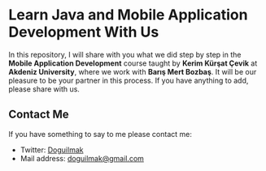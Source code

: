# Learn Java and Mobile Application Development With Us

In this repository, I will share with you what we did step by step in the **Mobile Application Development** course taught by **Kerim Kürşat Çevik** at **Akdeniz University**, where we work with **Barış Mert Bozbaş**. It will be our pleasure to be your partner in this process. If you have anything to add, please share with us. 

## Contact Me

If you have something to say to me please contact me: 

 - Twitter: [Doguilmak](https://twitter.com/Doguilmak) 
 - Mail address: doguilmak@gmail.com
